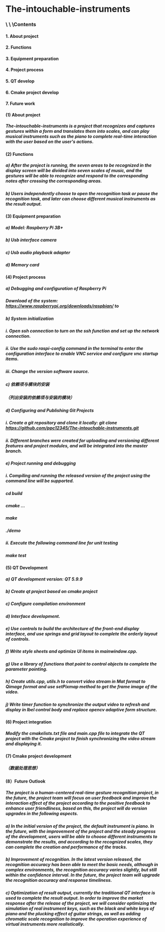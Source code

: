 # The-intouchable-instruments

### \ \ \Contents
####  1. About project
####  2. Functions
####  3. Equipment preparation
####  4. Project process
####  5. QT develop
####  6. Cmake project develop
####  7. Future work





#### (1) About project
##### The-intouchable-instruments is a project that recognizes and captures gestures within a form and translates them into scales, and can play musical instruments such as the piano to complete real-time interaction with the user based on the user's actions.

#### (2) Functions
#####     a) After the project is running, the seven areas to be recognized in the display screen will be divided into seven scales of music, and the gestures will be able to recognize and respond to the corresponding notes after crossing the corresponding areas.
#####     b) Users independently choose to open the recognition task or pause the recognition task, and later can choose different musical instruments as the result output.

#### (3) Equipment preparation
#####     a) Model: Raspberry Pi 3B+
#####     b) Usb interface camera
#####     c) Usb audio playback adapter
#####     d) Memory card

#### (4) Project process
#####     a) Debugging and configuration of Raspberry Pi
#####         Download of the system: https://www.raspberrypi.org/downloads/raspbian/ to 
#####     b) System initialization
#####         i. Open ssh connection to turn on the ssh function and set up the network connection.
#####         ii. Use the sudo raspi-config command in the terminal to enter the configuration interface to enable VNC service and configure vnc startup items.
#####         iii. Change the version software source.
#####     c) 依赖项与模块的安装
#####        （列出安装的依赖项与安装的模块）
#####     d) Configuring and Publishing Git Projects
#####         i. Create a git repository and clone it locally: git clone https://github.com/ppc12345/The-intouchable-instruments.git
#####         ii. Different branches were created for uploading and versioning different features and project modules, and will be integrated into the master branch.
#####     e) Project running and debugging
#####         i. Compiling and running the released version of the project using the command line will be supported.
#####            cd build
#####            cmake ...
#####            make
#####            ./demo
#####         ii. Execute the following command line for unit testing
#####            make test

#### (5) QT Development
#####     a) QT development version: QT 5.9.9
#####     b) Create qt project based on cmake project
#####     c) Configure compilation environment
#####     d) Interface development.
#####     e) Use controls to build the architecture of the front-end display interface, and use springs and grid layout to complete the orderly layout of controls.
#####     f) Write style sheets and optimize UI items in mainwindow.cpp.
#####     g) Use a library of functions that point to control objects to complete the parameter pointing.
#####     h) Create utils.cpp, utils.h to convert video stream in Mat format to Qimage format and use setPixmap method to get the frame image of the video.
#####     j) Write timer function to synchronize the output video to refresh and display in lbel control body and replace opencv adaptive form structure.

#### (6) Project integration
#####     Modify the cmakelists.txt file and main.cpp file to integrate the QT project with the Cmake project to finish synchronizing the video stream and displaying it.

#### (7) Cmake project development
#####     （数据处理思想）

#### (8）Future Outlook
#####     The project is a human-centered real-time gesture recognition project, in the future, the project team will focus on user feedback and improve the interaction effect of the project according to the positive feedback to enhance user friendliness, based on this, the project will do version upgrades in the following aspects.
#####     a) In the initial version of the project, the default instrument is piano. In the future, with the improvement of the project and the steady progress of the development, users will be able to choose different instruments to demonstrate the results, and according to the recognized scales, they can complete the creation and performance of the tracks.
#####     b) Improvement of recognition. In the latest version released, the recognition accuracy has been able to meet the basic needs, although in complex environments, the recognition accuracy varies slightly, but still within the confidence interval. In the future, the project team will upgrade the recognition accuracy and response timeliness.
#####     c) Optimization of result output, currently the traditional QT interface is used to complete the result output. In order to improve the market response after the release of the project, we will consider optimizing the simulation of real instrument keys, such as the black and white keys of piano and the plucking effect of guitar strings, as well as adding chromatic scale recognition to improve the operation experience of virtual instruments more realistically.

